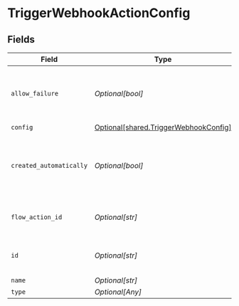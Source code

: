 # TriggerWebhookActionConfig


## Fields

| Field                                                                                    | Type                                                                                     | Required                                                                                 | Description                                                                              | Example                                                                                  |
| ---------------------------------------------------------------------------------------- | ---------------------------------------------------------------------------------------- | ---------------------------------------------------------------------------------------- | ---------------------------------------------------------------------------------------- | ---------------------------------------------------------------------------------------- |
| `allow_failure`                                                                          | *Optional[bool]*                                                                         | :heavy_minus_sign:                                                                       | Whether to stop execution in a failed state if this action fails                         |                                                                                          |
| `config`                                                                                 | [Optional[shared.TriggerWebhookConfig]](undefined/models/shared/triggerwebhookconfig.md) | :heavy_minus_sign:                                                                       | N/A                                                                                      |                                                                                          |
| `created_automatically`                                                                  | *Optional[bool]*                                                                         | :heavy_minus_sign:                                                                       | Flag indicating whether the action was created automatically or manually                 |                                                                                          |
| `flow_action_id`                                                                         | *Optional[str]*                                                                          | :heavy_minus_sign:                                                                       | N/A                                                                                      | 9ec3711b-db63-449c-b894-54d5bb622a8f                                                     |
| `id`                                                                                     | *Optional[str]*                                                                          | :heavy_minus_sign:                                                                       | N/A                                                                                      | 9ec3711b-db63-449c-b894-54d5bb622a8f                                                     |
| `name`                                                                                   | *Optional[str]*                                                                          | :heavy_minus_sign:                                                                       | N/A                                                                                      |                                                                                          |
| `type`                                                                                   | *Optional[Any]*                                                                          | :heavy_minus_sign:                                                                       | N/A                                                                                      |                                                                                          |